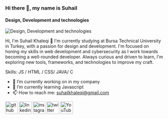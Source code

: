 ### Hi there 👋, my name is Suhail
#### Design, Development and technologies 
![Design, Development and technologies ](https://arturssmirnovs.github.io/github-profile-readme-generator/images/banner.png)

Hi, I'm Suhail Khaleqi 👋
I'm currently studying at Bursa Technical University in Turkey, with a passion for design and development. I'm focused on honing my skills in web development and cybersecurity as I work towards becoming a well-rounded developer. Always curious and driven to learn, I'm exploring new tools, frameworks, and technologies to improve my craft.

Skills:  JS / HTML / CSS/ JAVA/ C

- 🔭 I’m currently working on in my company 
- 🌱 I’m currently learning Javascript 
- 📫 How to reach me: suhailkhaleqi@gmail.com 


[<img src='https://cdn.jsdelivr.net/npm/simple-icons@3.0.1/icons/github.svg' alt='github' height='40'>](https://github.com/khaleqisuhail)  [<img src='https://cdn.jsdelivr.net/npm/simple-icons@3.0.1/icons/linkedin.svg' alt='linkedin' height='40'>](https://www.linkedin.com/in/suhail-khaleqi/)  [<img src='https://cdn.jsdelivr.net/npm/simple-icons@3.0.1/icons/instagram.svg' alt='instagram' height='40'>](https://www.instagram.com/khaleqisuhail/)  [<img src='https://cdn.jsdelivr.net/npm/simple-icons@3.0.1/icons/twitter.svg' alt='twitter' height='40'>](https://twitter.com/khaleqisuhail)  [<img src='https://cdn.jsdelivr.net/npm/simple-icons@3.0.1/icons/youtube.svg' alt='YouTube' height='40'>](https://www.youtube.com/channel/@SuHailKhaleqi)  

